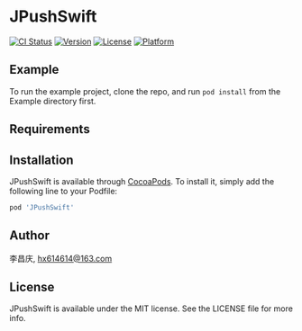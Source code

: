 # JPushSwift

[![CI Status](https://img.shields.io/travis/李昌庆/JPushSwift.svg?style=flat)](https://travis-ci.org/李昌庆/JPushSwift)
[![Version](https://img.shields.io/cocoapods/v/JPushSwift.svg?style=flat)](https://cocoapods.org/pods/JPushSwift)
[![License](https://img.shields.io/cocoapods/l/JPushSwift.svg?style=flat)](https://cocoapods.org/pods/JPushSwift)
[![Platform](https://img.shields.io/cocoapods/p/JPushSwift.svg?style=flat)](https://cocoapods.org/pods/JPushSwift)

## Example

To run the example project, clone the repo, and run `pod install` from the Example directory first.

## Requirements

## Installation

JPushSwift is available through [CocoaPods](https://cocoapods.org). To install
it, simply add the following line to your Podfile:

```ruby
pod 'JPushSwift'
```

## Author

李昌庆, hx614614@163.com

## License

JPushSwift is available under the MIT license. See the LICENSE file for more info.
